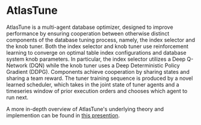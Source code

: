 # AtlasTune

AtlasTune is a multi-agent database optimizer, designed to improve performance by ensuring cooperation between otherwise distinct components of the database tuning process, namely, the index selector and the knob tuner. Both the index selector and knob tuner use reinforcement learning to converge on optimal table index configurations and database system knob parameters. In particular, the index selector utilizes a Deep Q-Network (DQN) while the knob tuner uses a Deep Deterministic Policy Gradient (DDPG). Components achieve cooperation by sharing states and sharing a team reward. The tuner training sequence is produced by a novel learned scheduler, which takes in the joint state of tuner agents and a timeseries window of prior execution orders and chooses which agent to run next.


A more in-depth overview of AtlasTune's underlying theory and implemention can be found in [this presention](https://github.com/Ajax12345/atlastune/blob/main/supporting_files/atlastune_phd_seminar_lecture.pdf).